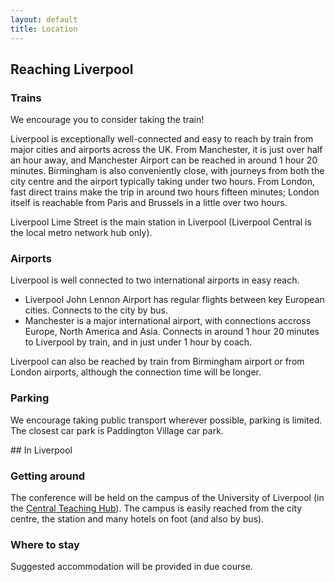 ```yaml
---
layout: default
title: Location
---
```


<div class="row">
    <div class="col-md-6" markdown="1">

## Reaching Liverpool

### Trains
We encourage you to consider taking the train!

Liverpool is exceptionally well-connected and easy to reach by train from major cities and airports across the UK. From Manchester, it is just over half an hour away, and Manchester Airport can be reached in around 1 hour 20 minutes. Birmingham is also conveniently close, with journeys from both the city centre and the airport typically taking under two hours. From London, fast direct trains make the trip in around two hours fifteen minutes; London itself is reachable from Paris and Brussels in a little over two hours.

Liverpool Lime Street is the main station in Liverpool (Liverpool Central is the local metro network hub only).



### Airports

Liverpool is well connected to two international airports in easy reach.

- Liverpool John Lennon Airport has regular flights between key European cities. Connects to the city by bus.
- Manchester is a major international airport, with connections accross Europe, North America and Asia. Connects in around 1 hour 20 minutes to Liverpool by train, and in just under 1 hour by coach.

Liverpool can also be reached by train from Birmingham airport or from London airports, although the connection time will be longer.

### Parking 

We encourage taking public transport wherever possible, parking is limited. The closest car park is Paddington Village car park.

</div>
    <div class="col-md-6" markdown="1">
## In Liverpool

### Getting around

The conference will be held on the campus of the University of Liverpool (in the [Central Teaching Hub](https://confest-2026.github.io/concur](https://www.liverpool.ac.uk/central-teaching-hub/))). The campus is easily reached from the city centre, the station and many hotels on foot (and also by bus). 

### Where to stay

Suggested accommodation will be provided in due course.
</div>
</div>
